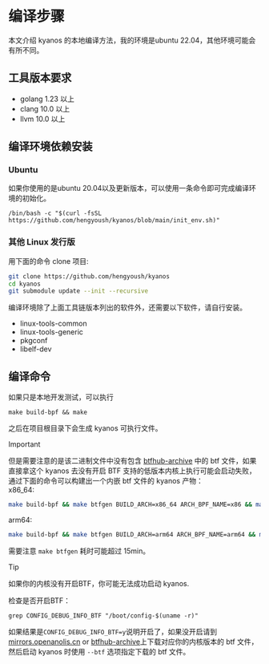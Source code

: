 # 编译步骤

本文介绍 kyanos 的本地编译方法，我的环境是ubuntu 22.04，其他环境可能会有所不同。

## 工具版本要求

- golang 1.23 以上
- clang 10.0 以上
- llvm 10.0 以上

## 编译环境依赖安装
### Ubuntu
如果你使用的是ubuntu 20.04以及更新版本，可以使用一条命令即可完成编译环境的初始化。
```
/bin/bash -c "$(curl -fsSL https://github.com/hengyoush/kyanos/blob/main/init_env.sh)"
```
### 其他 Linux 发行版
用下面的命令 clone 项目:
```bash
git clone https://github.com/hengyoush/kyanos
cd kyanos
git submodule update --init --recursive
```

编译环境除了上面工具链版本列出的软件外，还需要以下软件，请自行安装。

- linux-tools-common
- linux-tools-generic
- pkgconf
- libelf-dev

## 编译命令

如果只是本地开发测试，可以执行
```
make build-bpf && make
```

之后在项目根目录下会生成 kyanos 可执行文件。

> [!IMPORTANT]
> 但是需要注意的是该二进制文件中没有包含 [btfhub-archive](https://github.com/aquasecurity/btfhub-archive/) 中的 btf 文件，如果直接拿这个 kyanos 去没有开启 BTF 支持的低版本内核上执行可能会启动失败，通过下面的命令可以构建出一个内嵌 btf 文件的 kyanos 产物：  
> x86_64:  
>```bash [x86_64]
>make build-bpf && make btfgen BUILD_ARCH=x86_64 ARCH_BPF_NAME=x86 && make
>```  
>arm64: 
>```bash [arm64]
>make build-bpf && make btfgen BUILD_ARCH=arm64 ARCH_BPF_NAME=arm64 && make
>```
>
> 需要注意 `make btfgen` 耗时可能超过 15min。


> [!TIP]
>如果你的内核没有开启BTF，你可能无法成功启动 kyanos. 
>
>检查是否开启BTF：
>```
>grep CONFIG_DEBUG_INFO_BTF "/boot/config-$(uname -r)"
>```
>如果结果是`CONFIG_DEBUG_INFO_BTF=y`说明开启了，如果没开启请到  [mirrors.openanolis.cn](https://mirrors.openanolis.cn/coolbpf/btf/) or [btfhub-archive](https://github.com/aquasecurity/btfhub-archive/)上下载对应你的内核版本的 btf 文件，然后启动 kyanos 时使用 `--btf` 选项指定下载的 btf 文件。


